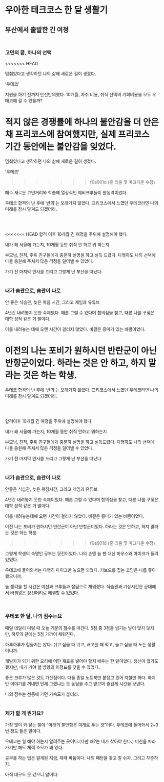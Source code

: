 # 우아한 테크코스 한 달 생활기 <br/>

## 부산에서 출발한 긴 여정 <br/><br/>



### 고민의 끝, 하나의 선택 <br/>
<<<<<<< HEAD

멈춰있다고 생각하던 나의 삶에 새로운 길이 생겼다. <br/>

‘우테코’ <br/>

지원을 하기 전까지 반신반의했다. 10개월, 자취 비용, 취직 선택의 기회비용을 모두 우테코에 걸 수 있을까? 

적지 않은 경쟁률에 하나의 불안감을 더 안은 채 프리코스에 참여했지만, 실제 프리코스 기간 동안에는 불안감을 잊었다.
=======

멈춰있다고 생각하던 나의 삶에 새로운 길이 생겼다. <br/>

‘우테코’ <br/>
>>>>>>> f0e901d (줄 띄움 및 마크다운 수정)

매주 새로운 고민거리와 학습에 열정적인 예비크루들이 원동력이었다.

우테코 합격의 난 후에 ‘반의’는 오래가지 않았다. 프리코스에서 느꼈던 우테코라면 나의 미래를 잠시 맡겨도 되겠더라. 

<br/>
<br/>

<<<<<<< HEAD
합격 이후 10개월 긴 여정을 주위에 설명해야 했다.

내가 왜 서울에 가는지, 10개월 동안 취직 안 하고 뭐 하는지

부모님, 친척, 주위 친구들에게 충분히 설명을 하고 설득 드렸다. 다행히도 나의 선택에 다들 응원해 주셔서 많은 걱정을 덜어낼 수 있었다.

가기 전 마지막 인사를 드리고 그렇게 난 부산을 떠났다.
<br/><br/>

### 내가 습관으로, 습관이 나로 <br/>

안 좋은 식습관, 늦은 취침 시간, 그리고 게임과 유튜브

4년간 내려놓지 못한 숙제였다. 때론 그럴 수 있다며 합의점을 찾고, 때론 나를 꾸짖은 대학 성적 같은 거 말이다. 

이를 내려놓는 데에 오랜 시간이 걸리지 않았다. 비결은 흥미가 있는 바쁨이었다.
<br/>


이전의 나는 포비가 원하시던 반란군이 아닌 반항군이었다. 하라는 것은 안 하고, 하지 말라는 것은 하는 학생.
=======
우테코 합격의 난 후에 ‘반의’는 오래가지 않았다. 프리코스에서 느꼈던 우테코라면 나의 미래를 잠시 맡겨도 되겠더라. 

<br/>
<br/>

합격이후 10개월 긴 여정을 주위에 설명해야 했다.

내가 왜 서울에 가는지, 10개월 동안 취직 안하고 뭐하는지

부모님, 친척, 주위 친구들에게 충분히 설명을 하고 설득드렸다. 다행히도 나의 선택에 다들 응원해 주셔서 많은 걱정을 덜어낼 수 있었다.

가기 전 마지막 인사를 드리고 그렇게 난 부산을 떠났다.
<br/><br/>

### 내가 습관으로, 습관이 나로 <br/>

안좋은 식습관, 늦은 취침시간, 그리고 게임과 유튜브

4년간 내려놓지 못한 숙제이었다. 때론 그럴 수 있다며 합의점을 찾고, 때론 나를 꾸짖은 대학 성적 같은 거 말이다. 

이를 내려놓는데에 오랜 시간이 걸리지 않았다. 비결은 흥미가 있는 바쁨이었다.
<br/>


이전 나는 포비가 원하시던 반란군이 아닌 반항군이었다. 하라는 것은 안하고, 하지 말라는 것은 하는 학생.
>>>>>>> f0e901d (줄 띄움 및 마크다운 수정)

그렇게 학생의 숙명인 공부는 뒷전이었다. 나의 손엔 늘 펜 대신 마우스와 마이크가 들려있었다. 

우테코에 들어와서는 다행히 마이크만 놓으면 되었다. 키보드를 잡는 코딩은 나름 좋아했으니까. 

놀 생각을 할 시간은 미션과 크루들과 잡담으로 채워졌다. 식습관과 기상시간은 군대에서 바꿔넣은 정신머리로 해결할 수 있었다.

<br/>

### 우테코 한 달, 나의 점수는요 <br/>

매일 데일리 미팅 때 오늘 기분의 점수를 매긴다. 5점 중 3점을 넘기는 날이 많지 않지만, 하루의 끝에는 5점 가까이 채워진다.

하루하루가 힘들지는 않다. 쉬고 싶을 때 쉬고, 배고플 때 먹고, 놀고 싶을 때 노는 생활이니까.

개발자가 되기 위한 요리에 어떤 재료를 넣어야 할지 배우는 한 달이었다. 정신이 없기도 했지만, 내가 가야 할 방향의 이정표를 찾을 수 있었다.

좋은 크루가 많은 것도 가산점이다. 다들 종일 노트북만 붙잡고 있어 지칠만 하다. 하지만 이야기를 꺼내면 언제 그랬냐는 듯 농담을 주고 받으며 즐겁게 시간을 보낸다.

나의 점수는 선릉에 가면 가속도가 붙더라. <br/><br/>



### 제가 할 게 뭔가요? <br/>

가장 많이 와 닿는 말이 “미래의 불안함은 미래로 두는 것”이다. 우테코에 들어와서 2~3 번 정도 들은 말이다. 

우테코는 뭘 해야 하는지 알려주는 곳이다.(다만 왜?는 내가 찾아야 한다.) 미션을 따라 가기만 해도 체력 소모가 꽤 있다.

공부를 하는 법은 알게된 지금, 체력 싸움이다. 나의 패턴을 찾고 잘 쉬자. 그리고 꾸준하자.

아직 대구도 못 갔으니 말이다. <br/>